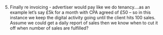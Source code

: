 5.	Finally re invoicing - advertiser would pay like we do tenancy….as an example let’s say £5k for a month with CPA agreed of £50 – so in this instance we keep the digital activity going until the client hits 100 sales. Assume we could get a daily report of sales then we know when to cut it off when number of sales are fulfilled?
